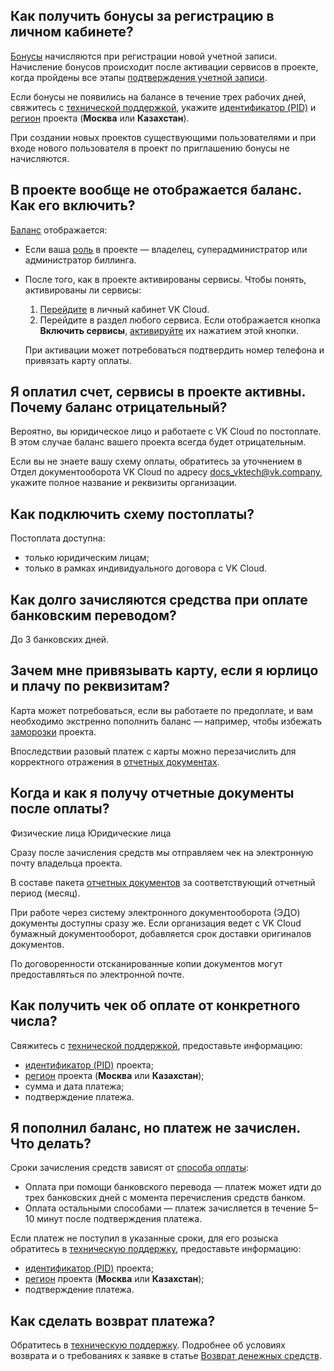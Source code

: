 ## Как получить бонусы за регистрацию в личном кабинете?

[Бонусы](../../start/balance#bonusy) начисляются при регистрации новой учетной записи. Начисление бонусов происходит после активации сервисов в проекте, когда пройдены все этапы [подтверждения учетной записи](/ru/additionals/start/get-started/account-registration#podtverzhdenie_uchetnoy_zapisi).

Если бонусы не появились на балансе в течение трех рабочих дней, свяжитесь с [технической поддержкой](/ru/contacts), укажите [идентификатор (PID)](/ru/base/account/instructions/project-settings/manage#poluchenie_identifikatora_proekta) и [регион](/ru/base/account/concepts/regions) проекта (**Москва** или **Казахстан**).

<info>

При создании новых проектов существующими пользователями и при входе нового пользователя в проект по приглашению бонусы не начисляются.

</info>

## В проекте вообще не отображается баланс. Как его включить?

[Баланс](../../start/balance) отображается:

- Если ваша [роль](/ru/base/account/concepts/rolesandpermissions) в проекте — владелец, суперадминистратор или администратор биллинга.
- После того, как в проекте активированы сервисы. Чтобы понять, активированы ли сервисы:

  1. [Перейдите](https://mcs.mail.ru/app/) в личный кабинет VK Cloud.
  1. Перейдите в раздел любого сервиса. Если отображается кнопка **Включить сервисы**, [активируйте](/ru/base/account/instructions/activation) их нажатием этой кнопки.

    При активации может потребоваться подтвердить номер телефона и привязать карту оплаты.

## Я оплатил счет, сервисы в проекте активны. Почему баланс отрицательный?

Вероятно, вы юридическое лицо и работаете с VK Cloud по постоплате. В этом случае баланс вашего проекта всегда будет отрицательным.

Если вы не знаете вашу схему оплаты, обратитесь за уточнением в Отдел документооборота VK Cloud по адресу docs_vktech@vk.company, укажите полное название и реквизиты организации.

## Как подключить схему постоплаты?

Постоплата доступна:

- только юридическим лицам;
- только в рамках индивидуального договора c VK Cloud.

## Как долго зачисляются средства при оплате банковским переводом?

До 3 банковских дней.

## Зачем мне привязывать карту, если я юрлицо и плачу по реквизитам?

Карта может потребоваться, если вы работаете по предоплате, и вам необходимо экстренно пополнить баланс — например, чтобы избежать [заморозки](/ru/base/account/concepts/projects#avtomaticheskaya_zamorozka_proekta) проекта.

Впоследствии разовый платеж с карты можно перезачислить для корректного отражения в [отчетных документах](../../operations/report).

## Когда и как я получу отчетные документы после оплаты?

<tabs>
<tablist>
<tab>Физические лица</tab>
<tab>Юридические лица</tab>
</tablist>
<tabpanel>

Сразу после зачисления средств мы отправляем чек на электронную почту владельца проекта.

</tabpanel>
<tabpanel>

В составе пакета [отчетных документов](../../operations/report) за соответствующий отчетный период (месяц).

При работе через систему электронного документооборота (ЭДО) документы доступны сразу же. Если организация ведет с VK Cloud бумажный документооборот, добавляется срок доставки оригиналов документов.

По договоренности отсканированные копии документов могут предоставляться по электронной почте.

</tabpanel>
</tabs>

## Как получить чек об оплате от конкретного числа?

Свяжитесь с [технической поддержкой](/ru/contacts), предоставьте информацию:

- [идентификатор (PID)](/ru/base/account/instructions/project-settings/manage#poluchenie_identifikatora_proekta) проекта;
- [регион](/ru/base/account/concepts/regions) проекта (**Москва** или **Казахстан**);
- сумма и дата платежа;
- подтверждение платежа.

## Я пополнил баланс, но платеж не зачислен. Что делать?

Сроки зачисления средств зависят от [способа оплаты](../../start/payment-methods):

- Оплата при помощи банковского перевода — платеж может идти до трех банковских дней с момента перечисления средств банком.
- Оплата остальными способами — платеж зачисляется в течение 5–10 минут после подтверждения платежа.

Если платеж не поступил в указанные сроки, для его розыска обратитесь в [техническую поддержку](/ru/contacts), предоставьте информацию:

- [идентификатор (PID)](/ru/base/account/instructions/project-settings/manage#poluchenie_identifikatora_proekta) проекта;
- [регион](/ru/base/account/concepts/regions) проекта (**Москва** или **Казахстан**);
- подтверждение платежа.

## Как сделать возврат платежа?

Обратитесь в [техническую поддержку](/ru/contacts). Подробнее об условиях возврата и о требованиях к заявке в статье [Возврат денежных средств](../../operations/refund).
